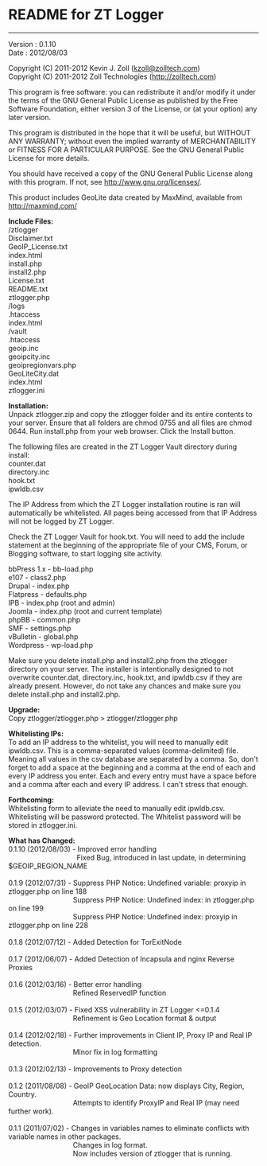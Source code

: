 # README for ZT Logger #

----------

Version : 0.1.10<br />
Date    : 2012/08/03

Copyright (C) 2011-2012 Kevin J. Zoll (kzoll@zolltech.com)<br />
Copyright (C) 2011-2012 Zoll Technologies (<http://zolltech.com>)

This program is free software: you can redistribute it and/or modify it under the terms of the GNU General Public License as published by the Free Software Foundation, either version 3 of the License, or (at your option) any later version.

This program is distributed in the hope that it will be useful, but WITHOUT ANY WARRANTY; without even the implied warranty of MERCHANTABILITY or FITNESS FOR A PARTICULAR PURPOSE.  See the GNU General Public License for more details.

You should have received a copy of the GNU General Public License along with this program.  If not, see <http://www.gnu.org/licenses/>.

This product includes GeoLite data created by MaxMind, available from <http://maxmind.com/>

**Include Files:**<br />
/ztlogger<br />
Disclaimer.txt<br />
GeoIP_License.txt<br />
index.html<br />
install.php<br />
install2.php<br />
License.txt<br />
README.txt<br />
ztlogger.php<br />
/logs<br />
.htaccess<br />
index.html<br />
/vault<br />
.htaccess<br />
geoip.inc<br />
geoipcity.inc<br />
geoipregionvars.php<br />
GeoLiteCity.dat<br />
index.html<br />
ztlogger.ini

**Installation:**<br />
Unpack ztlogger.zip and copy the ztlogger folder and its entire contents to your server. Ensure that all folders are chmod 0755 and all files are chmod 0644. Run install.php from your web browser.  Click the Install button.

The following files are created in the ZT Logger Vault directory during install:<br />
counter.dat<br />
directory.inc<br />
hook.txt<br />
ipwldb.csv

The IP Address from which the ZT Logger installation routine is ran will automatically be whitelisted.  All pages being accessed from that IP Address will not be logged by ZT Logger.

Check the ZT Logger Vault for hook.txt.  You will need to add the include statement at the beginning of the appropriate file of your CMS, Forum, or Blogging software, to start logging site activity.

bbPress 1.x - bb-load.php<br />
e107 - class2.php<br />
Drupal - index.php<br />
Flatpress - defaults.php<br />
IPB  - index.php (root and admin)<br />
Joomla - index.php (root and current template)<br />
phpBB - common.php<br />
SMF - settings.php<br />
vBulletin - global.php<br />
Wordpress - wp-load.php

Make sure you delete install.php and install2.php from the ztlogger directory on your server. The installer is intentionally designed to not overwrite counter.dat, directory.inc, hook.txt, and ipwldb.csv if they are already present.  However, do not take any chances and make sure you delete install.php and install2.php.

**Upgrade:**<br />
Copy ztlogger/ztlogger.php > ztlogger/ztlogger.php<br />

**Whitelisting IPs:**<br />
To add an IP address to the whitelist, you will need to manually edit ipwldb.csv.  This is a comma-separated values (comma-delimited) file.  Meaning all values in the csv database are separated by a comma.  So, don't forget to add a space at the beginning and a comma at the end of each and every IP address you enter. Each and every entry must have a space before and a comma after each and every IP address.  I can't stress that enough.

**Forthcoming:**<br />
Whitelisting form to alleviate the need to manually edit ipwldb.csv.  Whitelisting will be password protected.  The Whitelist password will be stored in ztlogger.ini.

**What has Changed:**<br />
0.1.10 (2012/08/03) - Improved error handling<br />&nbsp;&nbsp;&nbsp;&nbsp;&nbsp;&nbsp;&nbsp;&nbsp;&nbsp;&nbsp;&nbsp;&nbsp;&nbsp;&nbsp;&nbsp;&nbsp;&nbsp;&nbsp;&nbsp;&nbsp;&nbsp;&nbsp;&nbsp;&nbsp;&nbsp;&nbsp;&nbsp;&nbsp;&nbsp;&nbsp;&nbsp;&nbsp;&nbsp;&nbsp;&nbsp;Fixed Bug, introduced in last update, in determining $GEOIP_REGION_NAME<br /><br />
0.1.9 (2012/07/31) - Suppress PHP Notice: Undefined variable: proxyip in ztlogger.php on line 188<br />&nbsp;&nbsp;&nbsp;&nbsp;&nbsp;&nbsp;&nbsp;&nbsp;&nbsp;&nbsp;&nbsp;&nbsp;&nbsp;&nbsp;&nbsp;&nbsp;&nbsp;&nbsp;&nbsp;&nbsp;&nbsp;&nbsp;&nbsp;&nbsp;&nbsp;&nbsp;&nbsp;&nbsp;&nbsp;&nbsp;&nbsp;&nbsp;&nbsp;Suppress PHP Notice: Undefined index: in ztlogger.php on line 199<br />&nbsp;&nbsp;&nbsp;&nbsp;&nbsp;&nbsp;&nbsp;&nbsp;&nbsp;&nbsp;&nbsp;&nbsp;&nbsp;&nbsp;&nbsp;&nbsp;&nbsp;&nbsp;&nbsp;&nbsp;&nbsp;&nbsp;&nbsp;&nbsp;&nbsp;&nbsp;&nbsp;&nbsp;&nbsp;&nbsp;&nbsp;&nbsp;&nbsp;Suppress PHP Notice: Undefined index: proxyip in ztlogger.php on line 228<br /><br />
0.1.8 (2012/07/12) - Added Detection for TorExitNode<br /><br />
0.1.7 (2012/06/07) - Added Detection of Incapsula and nginx Reverse Proxies<br /><br />
0.1.6 (2012/03/16) - Better error handling<br />&nbsp;&nbsp;&nbsp;&nbsp;&nbsp;&nbsp;&nbsp;&nbsp;&nbsp;&nbsp;&nbsp;&nbsp;&nbsp;&nbsp;&nbsp;&nbsp;&nbsp;&nbsp;&nbsp;&nbsp;&nbsp;&nbsp;&nbsp;&nbsp;&nbsp;&nbsp;&nbsp;&nbsp;&nbsp;&nbsp;&nbsp;&nbsp;&nbsp;Refined ReservedIP function<br /><br />
0.1.5 (2012/03/07) - Fixed XSS vulnerability in ZT Logger <=0.1.4<br />&nbsp;&nbsp;&nbsp;&nbsp;&nbsp;&nbsp;&nbsp;&nbsp;&nbsp;&nbsp;&nbsp;&nbsp;&nbsp;&nbsp;&nbsp;&nbsp;&nbsp;&nbsp;&nbsp;&nbsp;&nbsp;&nbsp;&nbsp;&nbsp;&nbsp;&nbsp;&nbsp;&nbsp;&nbsp;&nbsp;&nbsp;&nbsp;&nbsp;Refinement is Geo Location format & output<br /><br />
0.1.4 (2012/02/18) - Further improvements in Client IP, Proxy IP and Real IP detection.<br />&nbsp;&nbsp;&nbsp;&nbsp;&nbsp;&nbsp;&nbsp;&nbsp;&nbsp;&nbsp;&nbsp;&nbsp;&nbsp;&nbsp;&nbsp;&nbsp;&nbsp;&nbsp;&nbsp;&nbsp;&nbsp;&nbsp;&nbsp;&nbsp;&nbsp;&nbsp;&nbsp;&nbsp;&nbsp;&nbsp;&nbsp;&nbsp;&nbsp;Minor fix in log formatting<br /><br />
0.1.3 (2012/02/13) - Improvements to Proxy detection<br /><br />
0.1.2 (2011/08/08) - GeoIP GeoLocation Data: now displays City, Region, Country.<br />&nbsp;&nbsp;&nbsp;&nbsp;&nbsp;&nbsp;&nbsp;&nbsp;&nbsp;&nbsp;&nbsp;&nbsp;&nbsp;&nbsp;&nbsp;&nbsp;&nbsp;&nbsp;&nbsp;&nbsp;&nbsp;&nbsp;&nbsp;&nbsp;&nbsp;&nbsp;&nbsp;&nbsp;&nbsp;&nbsp;&nbsp;&nbsp;&nbsp;Attempts to identify ProxyIP and Real IP (may need further work).<br /><br />
0.1.1 (2011/07/02) - Changes in variables names to eliminate conflicts with variable names in other packages.<br />&nbsp;&nbsp;&nbsp;&nbsp;&nbsp;&nbsp;&nbsp;&nbsp;&nbsp;&nbsp;&nbsp;&nbsp;&nbsp;&nbsp;&nbsp;&nbsp;&nbsp;&nbsp;&nbsp;&nbsp;&nbsp;&nbsp;&nbsp;&nbsp;&nbsp;&nbsp;&nbsp;&nbsp;&nbsp;&nbsp;&nbsp;&nbsp;&nbsp;Changes in log format.<br />&nbsp;&nbsp;&nbsp;&nbsp;&nbsp;&nbsp;&nbsp;&nbsp;&nbsp;&nbsp;&nbsp;&nbsp;&nbsp;&nbsp;&nbsp;&nbsp;&nbsp;&nbsp;&nbsp;&nbsp;&nbsp;&nbsp;&nbsp;&nbsp;&nbsp;&nbsp;&nbsp;&nbsp;&nbsp;&nbsp;&nbsp;&nbsp;&nbsp;Now includes version of ztlogger that is running.